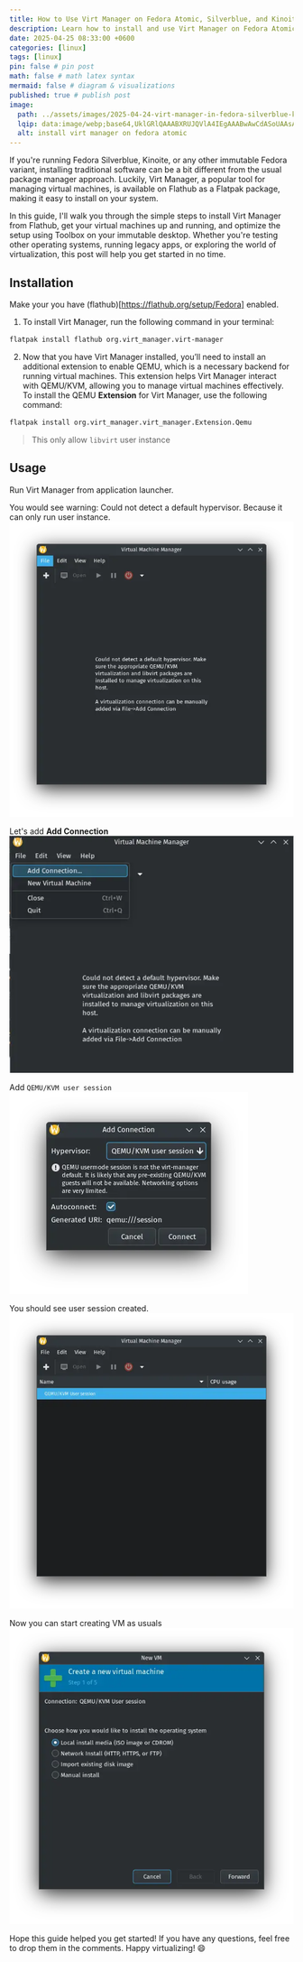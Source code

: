 ```yaml
---
title: How to Use Virt Manager on Fedora Atomic, Silverblue, and Kinoite - Easy VM Setup Guide
description: Learn how to install and use Virt Manager on Fedora Atomic desktops like Silverblue, Kinoite, and Sericea. This guide covers VM setup using Toolbox and Flatpak for seamless virtualization on immutable systems.
date: 2025-04-25 08:33:00 +0600
categories: [linux]
tags: [linux]
pin: false # pin post
math: false # math latex syntax
mermaid: false # diagram & visualizations
published: true # publish post
image:
  path: ../assets/images/2025-04-24-virt-manager-in-fedora-silverblue-kinoite-atomic/virt-manager-poster.webp
  lqip: data:image/webp;base64,UklGRlQAAABXRUJQVlA4IEgAAABwAwCdASoUAAsAPzmEuVOvKKWisAgB4CcJagCdABj0JzwgpAAA/uMDmHI4wpu5pSPwNURWM+sXDe9gdxf4bBCY6YmWaqMLIAA=
  alt: install virt manager on fedora atomic
---
```


If you're running Fedora Silverblue, Kinoite, or any other immutable Fedora variant, installing traditional software can be a bit different from the usual package manager approach. Luckily, Virt Manager, a popular tool for managing virtual machines, is available on Flathub as a Flatpak package, making it easy to install on your system.

In this guide, I'll walk you through the simple steps to install Virt Manager from Flathub, get your virtual machines up and running, and optimize the setup using Toolbox on your immutable desktop. Whether you're testing other operating systems, running legacy apps, or exploring the world of virtualization, this post will help you get started in no time.

## Installation
Make your you have (flathub)[https://flathub.org/setup/Fedora] enabled.

1. To install Virt Manager, run the following command in your terminal:
```sh
flatpak install flathub org.virt_manager.virt-manager
```

2. Now that you have Virt Manager installed, you’ll need to install an additional extension to enable QEMU, which is a necessary backend for running virtual machines. This extension helps Virt Manager interact with QEMU/KVM, allowing you to manage virtual machines effectively.  
To install the QEMU **Extension** for Virt Manager, use the following command:
```sh
flatpak install org.virt_manager.virt_manager.Extension.Qemu
```
> This only allow `libvirt` user instance

## Usage
Run Virt Manager from application launcher.

You would see warning: Could not detect a default hypervisor. Because it can only run user instance.  
![warning](../assets/images/2025-04-25-virt-manager-in-fedora-silverblue-kinoite-atomic/Screenshot_20250425_023436.webp)  

Let's add **Add Connection**  
![add connection](../assets/images/2025-04-25-virt-manager-in-fedora-silverblue-kinoite-atomic/Screenshot_20250425_023555.webp)  

Add `QEMU/KVM user session`  
![user session](../assets/images/2025-04-25-virt-manager-in-fedora-silverblue-kinoite-atomic/Screenshot_20250425_023611.webp)  

You should see user session created.  
![user session created](../assets/images/2025-04-25-virt-manager-in-fedora-silverblue-kinoite-atomic/Screenshot_20250425_023625.webp)  

Now you can start creating VM as usuals
![create vm](../assets/images/2025-04-25-virt-manager-in-fedora-silverblue-kinoite-atomic/Screenshot_20250425_023645.webp)  

Hope this guide helped you get started! If you have any questions, feel free to drop them in the comments. Happy virtualizing! 😄